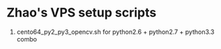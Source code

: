 Zhao's VPS setup scripts
============

1. cento64_py2_py3_opencv.sh
  for python2.6 + python2.7 + python3.3 combo

